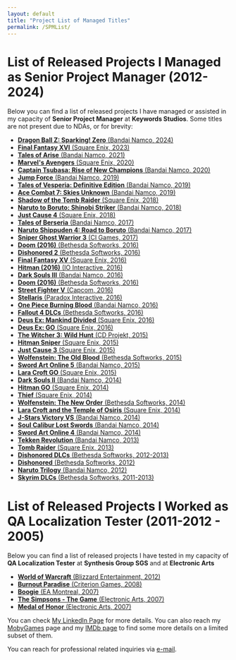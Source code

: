 ```yaml
---
layout: default
title: "Project List of Managed Titles"
permalink: /SPMList/
---
```

# List of Released Projects I Managed as Senior Project Manager (2012-2024)

Below you can find a list of released projects I have managed or assisted in my capacity of **Senior Project Manager** at **Keywords Studios**. Some titles are not present due to NDAs, or for brevity:

- [**Dragon Ball Z: Sparking! Zero** (Bandai Namco, 2024)](https://en.wikipedia.org/wiki/Dragon_Ball_Z:_Sparking!_ZERO)  
- [**Final Fantasy XVI** (Square Enix, 2023)](https://en.wikipedia.org/wiki/Final_Fantasy_XVI)  
- [**Tales of Arise** (Bandai Namco, 2021)](https://en.wikipedia.org/wiki/Tales_of_Arise)  
- [**Marvel's Avengers** (Square Enix, 2020)](https://en.wikipedia.org/wiki/Marvel%27s_Avengers_(video_game))
- [**Captain Tsubasa: Rise of New Champions** (Bandai Namco, 2020)](https://en.wikipedia.org/wiki/Captain_Tsubasa:_Rise_of_New_Champions)
- [**Jump Force** (Bandai Namco, 2019)](https://en.wikipedia.org/wiki/Jump_Force)  
- [**Tales of Vesperia: Definitive Edition** (Bandai Namco, 2019)](https://en.wikipedia.org/wiki/Tales_of_Vesperia) 
- [**Ace Combat 7: Skies Unknown** (Bandai Namco, 2019)](https://en.wikipedia.org/wiki/Ace_Combat_7:_Skies_Unknown)  
- [**Shadow of the Tomb Raider** (Square Enix, 2018)](https://en.wikipedia.org/wiki/Shadow_of_the_Tomb_Raider)  
- [**Naruto to Boruto: Shinobi Striker** (Bandai Namco, 2018)](https://en.wikipedia.org/wiki/Naruto_to_Boruto:_Shinobi_Striker)  
- [**Just Cause 4** (Square Enix, 2018)](https://en.wikipedia.org/wiki/Just_Cause_4)  
- [**Tales of Berseria** (Bandai Namco, 2017)](https://en.wikipedia.org/wiki/Tales_of_Berseria)  
- [**Naruto Shippuden 4: Road to Boruto** (Bandai Namco, 2017)](https://en.wikipedia.org/wiki/Naruto_Shippuden:_Ultimate_Ninja_Storm_4)
- [**Sniper Ghost Warrior 3** (CI Games, 2017)](https://en.wikipedia.org/wiki/Sniper_Ghost_Warrior_3)
- [**Doom (2016)** (Bethesda Softworks, 2016)](https://en.wikipedia.org/wiki/Doom_(2016_video_game))  
- [**Dishonored 2** (Bethesda Softworks, 2016)](https://en.wikipedia.org/wiki/Dishonored_2)  
- [**Final Fantasy XV** (Square Enix, 2016)](https://en.wikipedia.org/wiki/Final_Fantasy_XV)  
- [**Hitman (2016)** (IO Interactive, 2016)](https://en.wikipedia.org/wiki/Hitman_(2016_video_game))  
- [**Dark Souls III** (Bandai Namco, 2016)](https://en.wikipedia.org/wiki/Dark_Souls_III)  
- [**Doom (2016)** (Bethesda Softworks, 2016)](https://en.wikipedia.org/wiki/Doom_(2016_video_game))  
- [**Street Fighter V** (Capcom, 2016)](https://en.wikipedia.org/wiki/Street_Fighter_V)  
- [**Stellaris** (Paradox Interactive, 2016)](https://en.wikipedia.org/wiki/Stellaris)  
- [**One Piece Burning Blood** (Bandai Namco, 2016)](https://en.wikipedia.org/wiki/One_Piece_Burning_Blood)  
- [**Fallout 4 DLCs** (Bethesda Softworks, 2016)](https://en.wikipedia.org/wiki/Fallout_4)  
- [**Deus Ex: Mankind Divided** (Square Enix, 2016)](https://en.wikipedia.org/wiki/Deus_Ex:_Mankind_Divided)
- [**Deus Ex: GO** (Square Enix, 2016)](https://en.wikipedia.org/wiki/Deus_Ex_Go)
- [**The Witcher 3: Wild Hunt** (CD Projekt, 2015)](https://en.wikipedia.org/wiki/The_Witcher_3:_Wild_Hunt)  
- [**Hitman Sniper** (Square Enix, 2015)](https://en.wikipedia.org/wiki/Hitman_Sniper)  
- [**Just Cause 3** (Square Enix, 2015)](https://en.wikipedia.org/wiki/Just_Cause_3)  
- [**Wolfenstein: The Old Blood** (Bethesda Softworks, 2015)](https://en.wikipedia.org/wiki/Wolfenstein:_The_Old_Blood) 
- [**Sword Art Online 5** (Bandai Namco, 2015)](https://en.wikipedia.org/wiki/Sword_Art_Online_5)
- [**Lara Croft GO** (Square Enix, 2015)](https://en.wikipedia.org/wiki/Lara_Croft_Go)
- [**Dark Souls II** (Bandai Namco, 2014)](https://en.wikipedia.org/wiki/Dark_Souls_II)  
- [**Hitman GO** (Square Enix, 2014)](https://en.wikipedia.org/wiki/Hitman_GO)  
- [**Thief** (Square Enix, 2014)](https://en.wikipedia.org/wiki/Thief_(2014_video_game))  
- [**Wolfenstein: The New Order** (Bethesda Softworks, 2014)](https://en.wikipedia.org/wiki/Wolfenstein:_The_New_Order)  
- [**Lara Croft and the Temple of Osiris** (Square Enix, 2014)](https://en.wikipedia.org/wiki/Lara_Croft_and_the_Temple_of_Osiris)  
- [**J-Stars Victory VS** (Bandai Namco, 2014)](https://en.wikipedia.org/wiki/J-Stars_Victory_VS)  
- [**Soul Calibur Lost Swords** (Bandai Namco, 2014)](https://en.wikipedia.org/wiki/Soulcalibur_Lost_Swords)  
- [**Sword Art Online 4** (Bandai Namco, 2014)](https://en.wikipedia.org/wiki/Sword_Art_Online_4)  
- [**Tekken Revolution** (Bandai Namco, 2013)](https://en.wikipedia.org/wiki/Tekken_Revolution)  
- [**Tomb Raider** (Square Enix, 2013)](https://en.wikipedia.org/wiki/Tomb_Raider_(2013_video_game))
- [**Dishonored DLCs** (Bethesda Softworks, 2012-2013)](https://en.wikipedia.org/wiki/Dishonored#DLC)  
- [**Dishonored** (Bethesda Softworks, 2012)](https://en.wikipedia.org/wiki/Dishonored)  
- [**Naruto Trilogy** (Bandai Namco, 2012)](https://en.wikipedia.org/wiki/Naruto:_The_Complete_Collection)  
- [**Skyrim DLCs** (Bethesda Softworks, 2011-2013)](https://en.wikipedia.org/wiki/The_Elder_Scrolls_V:_Skyrim#Downloadable_content)

# List of Released Projects I Worked as QA Localization Tester (2011-2012 - 2005)
Below you can find a list of released projects I have tested in my capacity of **QA Localization Tester** at **Synthesis Group SGS** and at **Electronic Arts** 
- [**World of Warcraft** (Blizzard Entertainment, 2012)](https://en.wikipedia.org/wiki/World_of_warcraft)
- [**Burnout Paradise** (Criterion Games, 2008)](https://en.wikipedia.org/wiki/Burnout_Paradise)
- [**Boogie** (EA Montreal, 2007)](https://en.wikipedia.org/wiki/Boogie_(video_game))
- [**The Simpsons - The Game** (Electronic Arts, 2007)](https://en.wikipedia.org/wiki/The_Simpsons_Game)
- [**Medal of Honor** (Electronic Arts, 2007)](https://en.wikipedia.org/wiki/Medal_of_Honor:_Vanguard)


You can check [My LinkedIn Page](https://www.linkedin.com/in/fabriziotobia) for more details. You can also reach my [MobyGames](https://www.mobygames.com/person/361560/fabrizio-tobia/credits/) page and my [IMDb page](https://www.imdb.com/name/nm8703380/) to find some more details on a limited subset of them.

You can reach for professional related inquiries via [e-mail](mailto:work@fabriziotobia.it).
